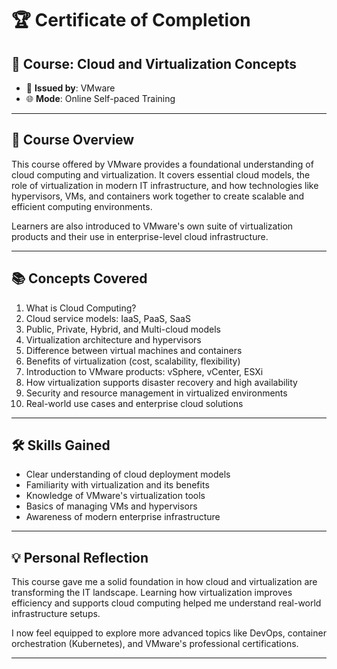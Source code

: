 # 🏆 Certificate of Completion

## 📘 Course: **Cloud and Virtualization Concepts**

- 🏫 **Issued by**: VMware  
- 🌐 **Mode**: Online Self-paced Training

---

## 🧠 Course Overview

This course offered by VMware provides a foundational understanding of cloud computing and virtualization. It covers essential cloud models, the role of virtualization in modern IT infrastructure, and how technologies like hypervisors, VMs, and containers work together to create scalable and efficient computing environments.

Learners are also introduced to VMware's own suite of virtualization products and their use in enterprise-level cloud infrastructure.

---

## 📚 Concepts Covered

1. What is Cloud Computing?  
2. Cloud service models: IaaS, PaaS, SaaS  
3. Public, Private, Hybrid, and Multi-cloud models  
4. Virtualization architecture and hypervisors  
5. Difference between virtual machines and containers  
6. Benefits of virtualization (cost, scalability, flexibility)  
7. Introduction to VMware products: vSphere, vCenter, ESXi  
8. How virtualization supports disaster recovery and high availability  
9. Security and resource management in virtualized environments  
10. Real-world use cases and enterprise cloud solutions

---

## 🛠️ Skills Gained

- Clear understanding of cloud deployment models  
- Familiarity with virtualization and its benefits  
- Knowledge of VMware's virtualization tools  
- Basics of managing VMs and hypervisors  
- Awareness of modern enterprise infrastructure  

---

## 💡 Personal Reflection

This course gave me a solid foundation in how cloud and virtualization are transforming the IT landscape. Learning how virtualization improves efficiency and supports cloud computing helped me understand real-world infrastructure setups.

I now feel equipped to explore more advanced topics like DevOps, container orchestration (Kubernetes), and VMware's professional certifications.

---

